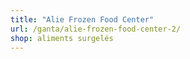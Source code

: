 ```yaml
---
title: "Alie Frozen Food Center"
url: /ganta/alie-frozen-food-center-2/
shop: aliments surgelés
---
```

